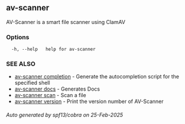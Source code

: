 ## av-scanner

AV-Scanner is a smart file scanner using ClamAV

### Options

```
  -h, --help   help for av-scanner
```

### SEE ALSO

* [av-scanner completion](av-scanner_completion.md)	 - Generate the autocompletion script for the specified shell
* [av-scanner docs](av-scanner_docs.md)	 - Generates Docs
* [av-scanner scan](av-scanner_scan.md)	 - Scan a file
* [av-scanner version](av-scanner_version.md)	 - Print the version number of AV-Scanner

###### Auto generated by spf13/cobra on 25-Feb-2025
